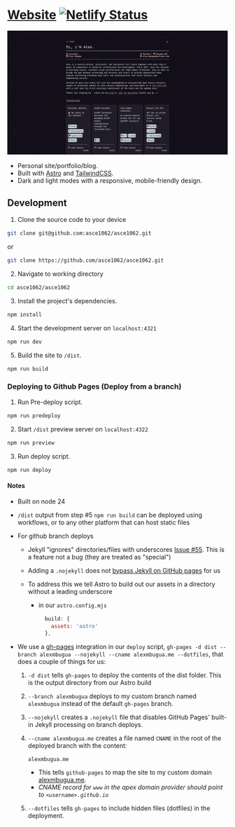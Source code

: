 # [Website](https://alexmbugua.me/) [![Netlify Status](https://api.netlify.com/api/v1/badges/e4a4138b-ce8f-454c-8d78-0ee4f68631d4/deploy-status)](https://app.netlify.com/projects/alexmbugua/deploys)

![Website](https://raw.githubusercontent.com/asce1062/asce1062/refs/heads/main/asce1062/public/alexmbugua.me.png)

- Personal site/portfolio/blog.
- Built with [Astro](https://astro.build/) and [TailwindCSS](https://tailwindcss.com/).
- Dark and light modes with a responsive, mobile-friendly design.

## Development

1. Clone the source code to your device

```sh
git clone git@github.com:asce1062/asce1062.git
```

or

```sh
git clone https://github.com/asce1062/asce1062.git
```

2. Navigate to working directory

```sh
cd asce1062/asce1062
```

3. Install the project's dependencies.

```sh
npm install
```

4. Start the development server on `localhost:4321`

```sh
npm run dev
```

5. Build the site to `/dist`.

```sh
npm run build
```

### Deploying to Github Pages (Deploy from a branch)

1. Run Pre-deploy script.

```sh
npm run predeploy
```

2. Start `/dist` preview server on `localhost:4322`

```sh
npm run preview
```

3. Run deploy script.

```sh
npm run deploy
```

#### Notes

- Built on node 24
- `/dist` output from step #5 `npm run build` can be deployed using workflows,
  or to any other platform that can host static files
- For github branch deploys
  - Jekyll "ignores" directories/files with underscores
    [Issue #55](https://github.com/jekyll/jekyll/issues/55). This is a feature
    not a bug (they are treated as "special")

  - Adding a `.nojekyll` does not
    [bypass Jekyll on GitHub pages](https://github.blog/news-insights/bypassing-jekyll-on-github-pages/)
    for us

  - To address this we tell Astro to build out our assets in a directory without
    a leading underscore
    - in our `astro.config.mjs`

      ```javascript
        build: {
          assets: 'astro'
        },
      ```

- We use a [gh-pages](https://www.npmjs.com/package/gh-pages) integration in our
  `deploy` script,
  `gh-pages -d dist --branch alexmbugua --nojekyll --cname alexmbugua.me --dotfiles`,
  that does a couple of things for us:
  1. `-d dist` tells `gh-pages` to deploy the contents of the dist folder. This
     is the output directory from our Astro build
  2. `--branch alexmbugua` deploys to my custom branch named `alexmbugua`
     instead of the default `gh-pages` branch.
  3. `--nojekyll` creates a `.nojekyll` file that disables GitHub Pages'
     built-in Jekyll processing on branch deploys.
  4. `--cname alexmbugua.me` creates a file named `CNAME` in the root of the
     deployed branch with the content:

     ```cname
     alexmbugua.me
     ```

     - This tells `github-pages` to map the site to my custom domain
       [alexmbugua.me](https://alexmbugua.me/).
     - _CNAME record for `www` in the apex domain provider should point to
       `<username>.github.io`_

  5. `--dotfiles` tells `gh-pages` to include hidden files (dotfiles) in the
     deployment.
